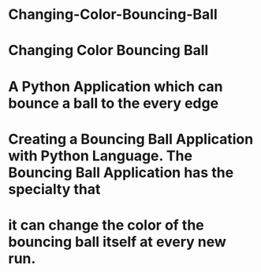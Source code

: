 # Changing-Color-Bouncing-Ball
# Changing Color Bouncing Ball


# A Python Application which can bounce a ball to the every edge
# Creating a Bouncing Ball Application with Python Language. The Bouncing Ball Application has the specialty that  
# it can change the color of the bouncing ball itself at every new run.
